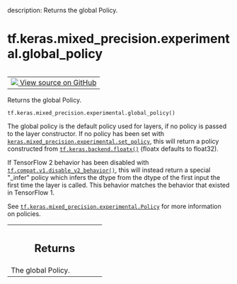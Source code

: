 description: Returns the global Policy.

<div itemscope itemtype="http://developers.google.com/ReferenceObject">
<meta itemprop="name" content="tf.keras.mixed_precision.experimental.global_policy" />
<meta itemprop="path" content="Stable" />
</div>

# tf.keras.mixed_precision.experimental.global_policy

<!-- Insert buttons and diff -->

<table class="tfo-notebook-buttons tfo-api nocontent" align="left">
<td>
  <a target="_blank" href="https://github.com/tensorflow/tensorflow/blob/r2.3/tensorflow/python/keras/mixed_precision/experimental/policy.py#L488-L514">
    <img src="https://www.tensorflow.org/images/GitHub-Mark-32px.png" />
    View source on GitHub
  </a>
</td>
</table>



Returns the global Policy.

<pre class="devsite-click-to-copy prettyprint lang-py tfo-signature-link">
<code>tf.keras.mixed_precision.experimental.global_policy()
</code></pre>



<!-- Placeholder for "Used in" -->

The global policy is the default policy used for layers, if no policy is
passed to the layer constructor. If no policy has been set with
<a href="../../../../tf/keras/mixed_precision/experimental/set_policy.md"><code>keras.mixed_precision.experimental.set_policy</code></a>, this will return a policy
constructed from <a href="../../../../tf/keras/backend/floatx.md"><code>tf.keras.backend.floatx()</code></a> (floatx defaults to float32).

If TensorFlow 2 behavior has been disabled with
<a href="../../../../tf/compat/v1/disable_v2_behavior.md"><code>tf.compat.v1.disable_v2_behavior()</code></a>, this will instead return a special
"_infer" policy which infers the dtype from the dtype of the first input the
first time the layer is called. This behavior matches the behavior that
existed in TensorFlow 1.

See <a href="../../../../tf/keras/mixed_precision/experimental/Policy.md"><code>tf.keras.mixed_precision.experimental.Policy</code></a> for more information on
policies.

<!-- Tabular view -->
 <table class="responsive fixed orange">
<colgroup><col width="214px"><col></colgroup>
<tr><th colspan="2"><h2 class="add-link">Returns</h2></th></tr>
<tr class="alt">
<td colspan="2">
The global Policy.
</td>
</tr>

</table>

